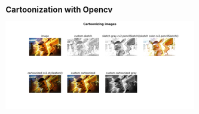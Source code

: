 ## Cartoonization with Opencv

![Cartoonized-image](https://github.com/Pavankunchala/Deep-Learning/blob/master/Cartoonize/CartoonPika.png)
